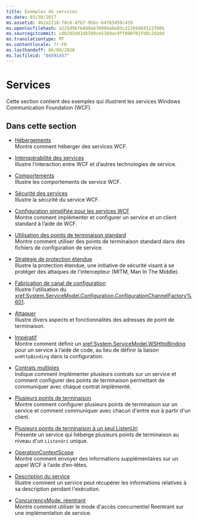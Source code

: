```yaml
---
title: Exemples de services
ms.date: 03/30/2017
ms.assetid: 462a2218-f8c6-4fb7-95bc-64765459c429
ms.openlocfilehash: a225d9bfb4d0ab70904a6e03c22269d69122f00b
ms.sourcegitcommit: cdb295dd1db589ce5169ac9ff096f01fd0c2da9d
ms.translationtype: MT
ms.contentlocale: fr-FR
ms.lasthandoff: 06/09/2020
ms.locfileid: "84591457"
---
```

# <a name="services"></a>Services

Cette section contient des exemples qui illustrent les services Windows Communication Foundation (WCF).

## <a name="in-this-section"></a>Dans cette section

- [Hébergements](../feature-details/hosting.md)\
Montre comment héberger des services WCF.

- [Interopérabilité des services](service-interoperability.md)\
Illustre l’interaction entre WCF et d’autres technologies de service.

- [Comportements](behaviors.md)\
Illustre les comportements de service WCF.

- [Sécurité des services](service-security.md)\
Illustre la sécurité du service WCF.

- [Configuration simplifiée pour les services WCF](simplified-configuration-for-wcf-services.md)\
Montre comment implémenter et configurer un service et un client standard à l’aide de WCF.

- [Utilisation des points de terminaison standard](usage-of-standard-endpoints.md)\
Montre comment utiliser des points de terminaison standard dans des fichiers de configuration de service.

- [Stratégie de protection étendue](extended-protection-policy.md)\
Illustre la protection étendue, une initiative de sécurité visant à se protéger des attaques de l'intercepteur (MITM, Man In The Middle).

- [Fabrication de canal de configuration](configuration-channel-factory.md)\
Illustre l'utilisation du <xref:System.ServiceModel.Configuration.ConfigurationChannelFactory%601>.

- [Attaquer](addressing.md)\
Illustre divers aspects et fonctionnalités des adresses de point de terminaison.

- [Impératif](imperative.md)\
Montre comment définir un <xref:System.ServiceModel.WSHttpBinding> pour un service à l’aide de code, au lieu de définir la liaison `wsHttpBinding` dans la configuration.

- [Contrats multiples](multiple-contracts.md)\
Indique comment implémenter plusieurs contrats sur un service et comment configurer des points de terminaison permettant de communiquer avec chaque contrat implémenté.

- [Plusieurs points de terminaison](multiple-endpoints.md)\
Montre comment configurer plusieurs points de terminaison sur un service et comment communiquer avec chacun d'entre eux à partir d'un client.

- [Plusieurs points de terminaison à un seul ListenUri](multiple-endpoints-at-a-single-listenuri.md)\
Présente un service qui héberge plusieurs points de terminaison au niveau d'un `ListenUri` unique.

- [OperationContextScope](operationcontextscope.md)\
Montre comment envoyer des informations supplémentaires sur un appel WCF à l’aide d’en-têtes.

- [Description du service](service-description.md)\
Illustre comment un service peut récupérer les informations relatives à sa description pendant l'exécution.

- [ConcurrencyMode. réentrant](concurrencymode-reentrant.md)\
Montre comment utiliser le mode d'accès concurrentiel Reentrant sur une implémentation de service.
